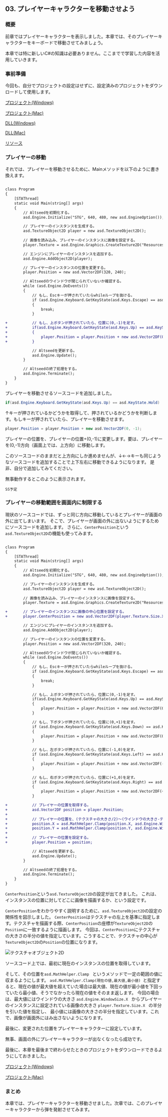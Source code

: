 ## 03. プレイヤーキャラクターを移動させよう

### 概要

前章ではプレイヤーキャラクターを表示しました。本章では、そのプレイヤーキャラクターをキーボードで移動させてみましょう。

本章では特に新しいC#の知識は必要ありません。ここまでで学習した内容を活用していきます。


### 事前準備

今回も、自分でプロジェクトの設定はせずに、設定済みのプロジェクトをダウンロードして使用します。

[プロジェクト(Windows)](Projects/STG02.zip?raw=true)

[プロジェクト(Mac)](Projects/STG02_Mac.zip?raw=true)

[DLL(Windows)](Common/DLL.zip?raw=true)

[DLL(Mac)](Common/Mac/DLL.zip?raw=true)

[リソース](Common/Resources.zip?raw=true)


### プレイヤーの移動

それでは、プレイヤーを移動させるために、Mainメソッドを以下のように書き換えます。

```diff

class Program
{
	[STAThread]
	static void Main(string[] args)
	{
		// Altseedを初期化する。
		asd.Engine.Initialize("STG", 640, 480, new asd.EngineOption());

		// プレイヤーのインスタンスを生成する。
		asd.TextureObject2D player = new asd.TextureObject2D();
		
		// 画像を読み込み、プレイヤーのインスタンスに画像を設定する。
		player.Texture = asd.Engine.Graphics.CreateTexture2D("Resources/Player.png");

		// エンジンにプレイヤーのインスタンスを追加する。
		asd.Engine.AddObject2D(player);

		// プレイヤーのインスタンスの位置を変更する。
		player.Position = new asd.Vector2DF(320, 240);

		// Altseedのウインドウが閉じられていないか確認する。
		while (asd.Engine.DoEvents())
		{
			// もし、Escキーが押されていたらwhileループを抜ける。
			if (asd.Engine.Keyboard.GetKeyState(asd.Keys.Escape) == asd.KeyState.Push)
			{
				break;
			}

+			// もし、上ボタンが押されていたら、位置に(0,-1)を足す。
+			if(asd.Engine.Keyboard.GetKeyState(asd.Keys.Up) == asd.KeyState.Hold)
+			{
+				player.Position = player.Position + new asd.Vector2DF(0, -1);
+			}

			// Altseedを更新する。
			asd.Engine.Update();
		}

		// Altseedの終了処理をする。
		asd.Engine.Terminate();
	}
}

```

プレイヤーを移動させるソースコードを追加しました。

```C#
if(asd.Engine.Keyboard.GetKeyState(asd.Keys.Up) == asd.KeyState.Hold)
```

↑キーが押されているかどうかを取得して、押されているかどうかを判断します。もしキーが押されていたら、プレイヤーを移動させます。

```C#
player.Position = player.Position + new asd.Vector2DF(0, -1);
```

プレイヤーの位置を、プレイヤーの位置+(0,-1)に変更します。要は、プレイヤーを(0,-1)方向（画面上では、上方向）に移動します。

このソースコードのままだと上方向にしか進めませんが、↓←→キーも同じようなソースコードを追加することで上下左右に移動できるようになります。
是非、自分で追加してみてください。

無事動作するとこのように表示されます。

```SS予定 ```

### プレイヤーの移動範囲を画面内に制限する

現状のソースコードでは、ずっと同じ方向に移動しているとプレイヤーが画面の外に出てしまいます。
そこで、プレイヤーが画面の外に出ないようにするためにソースコードを追加します。
さらに、`CenterPosition`という`asd.TextureObject2D`の機能も使ってみます。

```diff

class Program
{
	[STAThread]
	static void Main(string[] args)
	{
		// Altseedを初期化する。
		asd.Engine.Initialize("STG", 640, 480, new asd.EngineOption());

		// プレイヤーのインスタンスを生成する。
		asd.TextureObject2D player = new asd.TextureObject2D();
		
		// 画像を読み込み、プレイヤーのインスタンスに画像を設定する。
		player.Texture = asd.Engine.Graphics.CreateTexture2D("Resources/Player.png");

+		// プレイヤーのインスタンスに画像の中心位置を設定する。
+		player.CenterPosition = new asd.Vector2DF(player.Texture.Size.X / 2.0f, player.Texture.Size.Y / 2.0f);

		// エンジンにプレイヤーのインスタンスを追加する。
		asd.Engine.AddObject2D(player);

		// プレイヤーのインスタンスの位置を変更する。
		player.Position = new asd.Vector2DF(320, 240);

		// Altseedのウインドウが閉じられていないか確認する。
		while (asd.Engine.DoEvents())
		{
			// もし、Escキーが押されていたらwhileループを抜ける。
			if (asd.Engine.Keyboard.GetKeyState(asd.Keys.Escape) == asd.KeyState.Push)
			{
				break;
			}

			// もし、上ボタンが押されていたら、位置に(0,-1)を足す。
			if(asd.Engine.Keyboard.GetKeyState(asd.Keys.Up) == asd.KeyState.Hold)
			{
				player.Position = player.Position + new asd.Vector2DF(0, -1);
			}

			// もし、下ボタンが押されていたら、位置に(0,+1)を足す。
			if (asd.Engine.Keyboard.GetKeyState(asd.Keys.Down) == asd.KeyState.Hold)
			{
				player.Position = player.Position + new asd.Vector2DF(0, +1);
			}

			// もし、左ボタンが押されていたら、位置に(-1,0)を足す。
			if (asd.Engine.Keyboard.GetKeyState(asd.Keys.Left) == asd.KeyState.Hold)
			{
				player.Position = player.Position + new asd.Vector2DF(-1, 0);
			}

			// もし、右ボタンが押されていたら、位置に(+1,0)を足す。
			if (asd.Engine.Keyboard.GetKeyState(asd.Keys.Right) == asd.KeyState.Hold)
			{
				player.Position = player.Position + new asd.Vector2DF(+1, 0);
			}

+			// プレイヤーの位置を取得する。
+			asd.Vector2DF position = player.Position;
+		
+			// プレイヤーの位置を、(テクスチャの大きさ/2)～(ウインドウの大きさ-テクスチャの大きさ/2)の範囲に制限する。
+			position.X = asd.MathHelper.Clamp(position.X, asd.Engine.WindowSize.X - player.Texture.Size.X / 2.0f, player.Texture.Size.X / 2.0f);
+			position.Y = asd.MathHelper.Clamp(position.Y, asd.Engine.WindowSize.Y - player.Texture.Size.Y / 2.0f, player.Texture.Size.Y / 2.0f);
+		
+			// プレイヤーの位置を設定する。
+			player.Position = position;

			// Altseedを更新する。
			asd.Engine.Update();
		}

		// Altseedの終了処理をする。
		asd.Engine.Terminate();
	}
}

```

`CenterPosition`という`asd.TextureObject2D`の設定が出てきました。
これは、インスタンスの位置に対してどこに画像を描画するか、という設定です。

`CenterPosition`をわかりやすく説明するために、`asd.TextureObject2D`の設定の関係性を図示しました。
`CenterPosition`はテクスチャの左上を基準に指定します。テクスチャを描画する際、`CenterPosition`の座標が`TextureObject2D`の`Position`に一致するように描画します。
今回は、`CenterPosition`にテクスチャの大きさの半分の値を指定しています。こうすることで、テクスチャの中心が`TextureObject2D`の`Position`の位置になります。

![テクスチャオブジェクト2D](img/03_TextureObject2D.png)

ソースコード上では、最初に現在のインスタンスの位置を取得しています。

そして、その位置を`asd.MathHelper.Clamp ` というメソッドで一定の範囲の値に収まるようにします。
`asd.MathHelper.Clamp(現在の値,最大値,最小値) `と指定すると、現在の値が最大値を超えていた場合は最大値、現在の値が最小値を下回っていたら最小値、そうでなかったら現在の値をそのまま返します。
今回の場合は、最大値にはウインドウの大きさ `asd.Engine.WindowSize.X ` からプレイヤーのインスタンスに設定されている画像の大きさ `player.Texture.Size.X ` の半分を引いた値を指定し、
最小値には画像の大きさの半分を指定しています。これで、画像が画面外にはみ出さないようになります。

最後に、変更された位置をプレイヤーキャラクターに設定しています。

無事、画面の外にプレイヤーキャラクターが出なくなったら成功です。

最後に、本章を最後まで終わらせたときのプロジェクトをダウンロードできるようにしておきました。

[プロジェクト(Windows)](Projects/STG03.zip?raw=true)

[プロジェクト(Mac)](Projects/Mac/STG03.zip?raw=true)

### まとめ

本章では、プレイヤーキャラクターを移動させました。次章では、このプレイヤーキャラクターから弾を発射させてみます。
